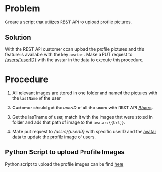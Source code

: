 # Problem

Create a script that utilizes REST API to upload profile pictures.

## Solution

With the REST API customer ccan upload the profile pictures and this feature is available with the key `avatar` . Make a PUT request to [/users/{userID}](https://developers.staffbase.com/api/api-user#operation/UpdateUser) with the avatar in the data to execute this procedure.

# Procedure

1. All relevant images are stored in one folder and named the pictures with the `lastName` of the user.

2. Customer should get the _userID_ of all the users with REST API [/Users](https://developers.staffbase.com/api/api-user#operation/GetUsers).

3. Get the lasTname of user, match it with the images that were stoted in folder and add that path of image to the `avatar:{{Url}}`.

4. Make put request to _/users/{userID}_ with specific userID and the [avatar data](https://developers.staffbase.com/basic-concepts/avatar-type/#avatar-example) to update the profile image of users.

## Python Script to upload Profile Images

Python script to upload the profile images can be find [here](/uploading_Profile_images.py)
